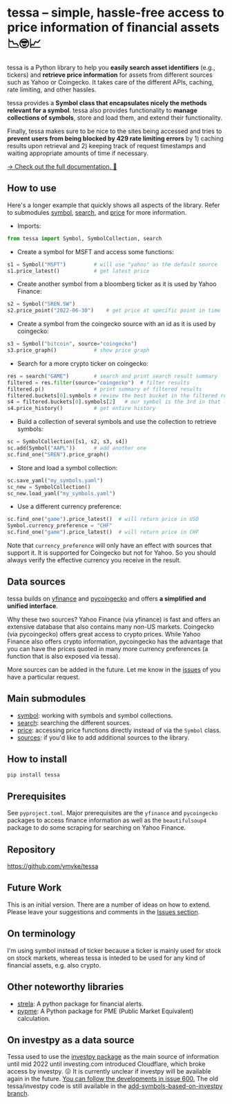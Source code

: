 
# tessa – simple, hassle-free access to price information of financial assets 📉🤓📈

tessa is a Python library to help you **easily search asset identifiers** (e.g.,
tickers) and **retrieve price information** for assets from different sources such as
Yahoo or Coingecko. It takes care of the different APIs, caching, rate limiting, and
other hassles.

tessa provides a **Symbol class that encapsulates nicely the methods relevant for a
symbol**. tessa also provides functionality to **manage collections of symbols**, store
and load them, and extend their functionality.

Finally, tessa makes sure to be nice to the sites being accessed and tries to **prevent
users from being blocked by 429 rate limiting errors** by 1) caching results upon
retrieval and 2) keeping track of request timestamps and waiting appropriate amounts of
time if necessary.

[→ Check out the full documentation. 📖](https://ymyke.github.io/tessa/tessa.html)


## How to use

Here's a longer example that quickly shows all aspects of the library. Refer to
submodules [symbol](tessa/symbol.html), [search](tessa/search.html), and
[price](tessa/price.html) for more information.

- Imports:

```python
from tessa import Symbol, SymbolCollection, search
```

- Create a symbol for MSFT and access some functions:

```python
s1 = Symbol("MSFT")         # will use "yahoo" as the default source
s1.price_latest()           # get latest price
```

- Create another symbol from a bloomberg ticker as it is used by Yahoo Finance:

```python
s2 = Symbol("SREN.SW")
s2.price_point("2022-06-30")    # get price at specific point in time
```

- Create a symbol from the coingecko source with an id as it is used by coingecko:

```python
s3 = Symbol("bitcoin", source="coingecko")
s3.price_graph()            # show price graph
```

- Search for a more crypto ticker on coingecko:

```python
res = search("GAME")        # search and print search result summary
filtered = res.filter(source="coingecko")  # filter results
filtered.p()                # print summary of filtered results
filtered.buckets[0].symbols # review the best bucket in the filtered results
s4 = filtered.buckets[0].symbols[2]   # our symbol is the 3rd in that list
s4.price_history()          # get entire history
```

- Build a collection of several symbols and use the collection to retrieve symbols:

```python
sc = SymbolCollection([s1, s2, s3, s4])
sc.add(Symbol("AAPL"))      # add another one
sc.find_one("SREN").price_graph()
```

- Store and load a symbol collection:

```python
sc.save_yaml("my_symbols.yaml")
sc_new = SymbolCollection()
sc_new.load_yaml("my_symbols.yaml")
```

- Use a different currency preference:

```python
sc.find_one("game").price_latest()  # will return price in USD
Symbol.currency_preference = "CHF"
sc.find_one("game").price_latest()  # will return price in CHF
```

Note that `currency_preference` will only have an effect with sources that support it.
It is supported for Coingecko but not for Yahoo. So you should always verify the
effective currency you receive in the result.


## Data sources

tessa builds on [yfinance](https://pypi.org/project/yfinance/) and
[pycoingecko](https://github.com/man-c/pycoingecko) and offers **a simplified and
unified interface**. 

Why these two sources? Yahoo Finance (via yfinance) is fast and offers an extensive
database that also contains many non-US markets. Coingecko (via pycoingecko) offers
great access to crypto prices. While Yahoo Finance also offers crypto information,
pycoingecko has the advantage that you can have the prices quoted in many more currency
preferences (a function that is also exposed via tessa).

More sources can be added in the future. Let me know in the
[issues](https://github.com/ymyke/tessa/issues) of you have a particular request.


## Main submodules

- [symbol](tessa/symbol.html): working with symbols and symbol collections.
- [search](tessa/search.html): searching the different sources.
- [price](tessa/price.html): accessing price functions directly instead of via the
  `Symbol` class.
- [sources](tessa/sources.html): if you'd like to add additional sources to the library.


## How to install

`pip install tessa`


## Prerequisites

See `pyproject.toml`. Major prerequisites are the `yfinance` and `pycoingecko` packages
to access finance information as well as the `beautifulsoup4` package to do some
scraping for searching on Yahoo Finance.


## Repository

https://github.com/ymyke/tessa


## Future Work

This is an initial version. There are a number of ideas on how to extend. Please leave
your suggestions and comments in the [Issues
section](https://github.com/ymyke/tessa/issues).


## On terminology

I'm using symbol instead of ticker because a ticker is mainly used for stock on stock
markets, whereas tessa is inteded to be used for any kind of financial assets, e.g. also
crypto.


## Other noteworthy libraries

- [strela](https://github.com/ymyke/strela): A python package for financial alerts.
- [pypme](https://github.com/ymyke/pypme): A Python package for PME (Public Market
  Equivalent) calculation.


## On investpy as a data source

Tessa used to use the [investpy package](https://github.com/alvarobartt/investpy) as the
main source of information until mid 2022 until investing.com introduced Cloudflare,
which broke access by investpy. 😖 It is currently unclear if investpy will be available
again in the future. [You can follow the developments in issue
600.](https://github.com/alvarobartt/investpy/issues/600) The old tessa/investpy code is
still available in the [add-symbols-based-on-investpy
branch](https://github.com/ymyke/tessa/tree/add-symbols-based-on-investpy).

